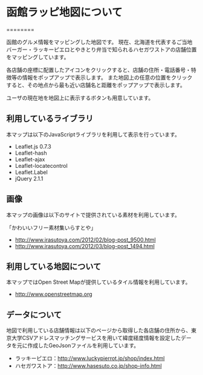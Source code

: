 # 函館ラッピ地図について
========

函館のグルメ情報をマッピングした地図です。
現在、北海道を代表するご当地バーガー・ラッキーピエロとやきとり弁当で知られるハセガワストアの店舗位置をマッピングしています。

各店舗の座標に配置したアイコンをクリックすると、店舗の住所・電話番号・特徴等の情報をポップアップで表示します。
また地図上の任意の位置をクリックすると、その地点から最も近い店舗名と距離をポップアップで表示します。

ユーザの現在地を地図上に表示するボタンも用意しています。

## 利用しているライブラリ

本マップは以下のJavaScriptライブラリを利用して表示を行っています。

- Leaflet.js 0.7.3
- Leaflet-hash
- Leaflet-ajax
- Leaflet-locatecontrol
- Leaflet.Label
- jQuery 2.1.1

## 画像

本マップの画像は以下のサイトで提供されている素材を利用しています。

「かわいいフリー素材集いらすとや」

- http://www.irasutoya.com/2012/02/blog-post_9500.html
- http://www.irasutoya.com/2012/03/blog-post_1494.html

## 利用している地図について

本マップではOpen Street Mapが提供しているタイル情報を利用しています。

- http://www.openstreetmap.org

## データについて

地図で利用している店舗情報は以下のページから取得した各店舗の住所から、東京大学CSVアドレスマッチングサービスを用いて緯度経度情報を設定したデータを元に作成したGeoJsonファイルを利用しています。

- ラッキーピエロ：http://www.luckypierrot.jp/shop/index.html
- ハセガワストア：http://www.hasesuto.co.jp/shop-info.html
